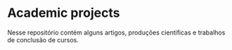 # Academic projects

Nesse repositório contém alguns artigos, produções cientificas e trabalhos de conclusão de cursos.
